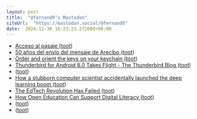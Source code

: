 ```yaml
---
layout: post
title:  "@fernand0's Mastodon"
siteUrl:  "https://mastodon.social/@fernand0"
date:  2024-11-30 16:23:23.272000+00:00
---
```

*  [Acceso al pasaje ](https://www.flickr.com/photos/fernand0/54148875468) ([toot](https://mastodon.social/@fernand0/113572826531182749))
*  [50 años del envío del mensaje de Arecibo ](https://www.microsiervos.com/archivo/ciencia/50-snos-envio-mensaje-arecibo.htm) ([toot](https://mastodon.social/@fernand0/113572747644734274))
*  [Order and orient the keys on your keychain ](https://practicalbetterments.com/order-and-orient-the-keys-on-your-keychain) ([toot](https://mastodon.social/@fernand0/113572548218811237))
*  [Thunderbird for Android 8.0 Takes Flight - The Thunderbird Blog ](https://blog.thunderbird.net/2024/10/thunderbird-for-android-8-0-takes-flight) ([toot](https://mastodon.social/@fernand0/113571941063765863))
*  [ ](https://mastodon.social/@bitsnpieces) ([toot](https://mastodon.social/@fernand0/113571853740253582))
*  [How a stubborn computer scientist accidentally launched the deep learning boom ](https://arstechnica.com/ai/2024/11/how-a-stubborn-computer-scientist-accidentally-launched-the-deep-learning-boom) ([toot](https://mastodon.social/@fernand0/113571646442844378))
*  [The EdTech Revolution Has Failed ](https://www.afterbabel.com/p/the-edtech-revolution-has-faile) ([toot](https://mastodon.social/@fernand0/113571395211141586))
*  [How Open Education Can Support Digital Literacy ](https://edtechfactotum.com/how-open-education-can-support-digital-literacy) ([toot](https://mastodon.social/@fernand0/113571205656663392))
*  [ ](https://mastodon.social/@bitsnpieces) ([toot](https://mastodon.social/@fernand0/113570446891575718))
*  [ ](https://mastodon.social/users/fernand0/statuses/113570445547828055/activity) ([toot](https://mastodon.social/users/fernand0/statuses/113570445547828055/activity))
